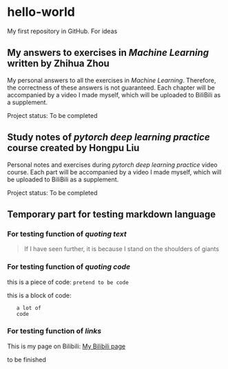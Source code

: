 # hello-world
My first repository in GitHub. For ideas

## My answers to exercises in *Machine Learning* written by Zhihua Zhou
  My personal answers to all the exercises in *Machine Learning*. Therefore, the correctness of these answers is not guaranteed. Each chapter will be accompanied by a video I made myself, which will be uploaded to BiliBili as a supplement.
  
  Project status: To be completed

## Study notes of *pytorch deep learning practice* course created by Hongpu Liu
  Personal notes and exercises during *pytorch deep learning practice* video course. Each part will be accompanied by a video I made myself, which will be uploaded to BiliBili as a supplement.
  
  Project status: To be completed

## Temporary part for testing markdown language
### For testing function of *quoting text*
> If I have seen further, it is because I stand on the shoulders of giants

### For testing function of *quoting code*
this is a piece of code: `pretend to be code`

this is a block of code:
```pretend to be
   a lot of
   code
```

### For testing function of *links*
This is my page on Bilibili: [My Bilibili page](https://space.bilibili.com/1691902052?spm_id_from=333.1007.0.0)

to be finished
